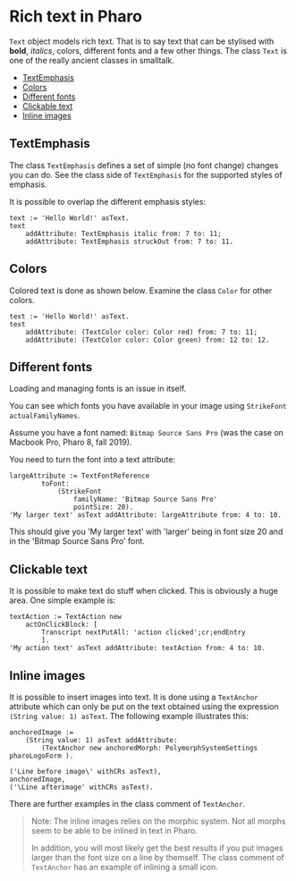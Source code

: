 # Rich text in Pharo

`Text` object models rich text. That is to say text that can be stylised with **bold**, *italics*, colors, different fonts and a few other things. The class `Text` is one of the really ancient classes in smalltalk.

- [TextEmphasis](#textemphasis)
- [Colors](#colors)
- [Different fonts](#different-fonts)
- [Clickable text](#clickable-text)
- [Inline images](#inline-images)

## TextEmphasis
The class `TextEmphasis` defines a set of simple (no font change) changes you can do. See the class side of `TextEmphasis` for the supported styles of emphasis.

It is possible to overlap the different emphasis styles:

```Smalltalk
text := 'Hello World!' asText.
text
	addAttribute: TextEmphasis italic from: 7 to: 11;
	addAttribute: TextEmphasis struckOut from: 7 to: 11.
```

## Colors
Colored text is done as shown below. Examine the class `Color` for other colors.

```Smalltalk
text := 'Hello World!' asText.
text
	addAttribute: (TextColor color: Color red) from: 7 to: 11;
	addAttribute: (TextColor color: Color green) from: 12 to: 12.
```

## Different fonts
Loading and managing fonts is an issue in itself.

You can see which fonts you have available in your image using `StrikeFont actualFamilyNames`.

Assume you have a font named: `Bitmap Source Sans Pro` (was the case on Macbook Pro, Pharo 8, fall 2019). 

You need to turn the font into a text attribute:

```Smalltalk
largeAttribute := TextFontReference
		toFont:
			(StrikeFont
				familyName: 'Bitmap Source Sans Pro'
				pointSize: 20).
'My larger text' asText addAttribute: largeAttribute from: 4 to: 10.
```

This should give you 'My larger text' with 'larger' being in font size 20 and in the 'Bitmap Source Sans Pro' font.

## Clickable text
It is possible to make text do stuff when clicked. This is obviously a huge area. One simple example is:

```Smalltalk
textAction := TextAction new 
	actOnClickBlock: [ 
		Transcript nextPutAll: 'action clicked';cr;endEntry
		].
'My action text' asText addAttribute: textAction from: 4 to: 10.
```

## Inline images
It is possible to insert images into text. It is done using a `TextAnchor` attribute which can only be put on the text obtained using the expression `(String value: 1) asText`. The following example illustrates this:

```Smalltalk
anchoredImage := 
	(String value: 1) asText addAttribute: 
		(TextAnchor new anchoredMorph: PolymorphSystemSettings pharoLogoForm ).

('Line before image\' withCRs asText), 
anchoredImage,  
('\Line afterimage' withCRs asText).
```

There are further examples in the class comment of `TextAnchor`.

> Note:
> The inline images relies on the morphic system. Not all morphs seem to be able to be inlined in text in Pharo.
> 
> In addition, you will most likely get the best results if you put images larger than the font size on a line by themself. The class comment of `TextAnchor` has an example of inlining a small icon.
